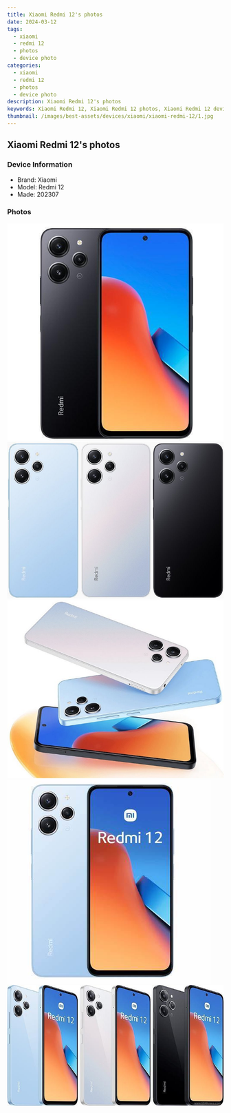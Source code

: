 ```yaml
---
title: Xiaomi Redmi 12's photos
date: 2024-03-12
tags: 
  - xiaomi
  - redmi 12
  - photos
  - device photo
categories: 
  - xiaomi
  - redmi 12
  - photos
  - device photo
description: Xiaomi Redmi 12's photos
keywords: Xiaomi Redmi 12, Xiaomi Redmi 12 photos, Xiaomi Redmi 12 device photo
thumbnail: /images/best-assets/devices/xiaomi/xiaomi-redmi-12/1.jpg
---
```


## Xiaomi Redmi 12's photos

### Device Information

- Brand: Xiaomi
- Model: Redmi 12
- Made: 202307

### Photos

![/images/best-assets/devices/xiaomi/xiaomi-redmi-12/1.jpg](/images/best-assets/devices/xiaomi/xiaomi-redmi-12/1.jpg)
![/images/best-assets/devices/xiaomi/xiaomi-redmi-12/2.jpg](/images/best-assets/devices/xiaomi/xiaomi-redmi-12/2.jpg)
![/images/best-assets/devices/xiaomi/xiaomi-redmi-12/3.jpg](/images/best-assets/devices/xiaomi/xiaomi-redmi-12/3.jpg)
![/images/best-assets/devices/xiaomi/xiaomi-redmi-12/4.jpg](/images/best-assets/devices/xiaomi/xiaomi-redmi-12/4.jpg)
![/images/best-assets/devices/xiaomi/xiaomi-redmi-12/5.jpg](/images/best-assets/devices/xiaomi/xiaomi-redmi-12/5.jpg)
